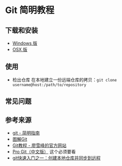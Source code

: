 # Git 简明教程

## 下载和安装
- [Windows 版](https://git-for-windows.github.io/)
- [OSX 版](https://git-scm.com/download/mac)


## 使用

- 检出仓库
在本地建立一份远端仓库的拷贝：`git clone username@host:/path/to/repository`


## 常见问题

## 参考来源
- [git - 简明指南](http://rogerdudler.github.io/git-guide/index.zh.html)
- [图解Git](http://marklodato.github.io/visual-git-guide/index-zh-cn.html)
- [Git教程 - 廖雪峰的官方网站](https://www.liaoxuefeng.com/wiki/0013739516305929606dd18361248578c67b8067c8c017b000)
- [Pro Git（中文版）](https://git.oschina.net/progit/)
这个必须要看
- [git快速入门之一：创建本地仓库并同步到远程](http://www.yanyaozhen.com/archives/38/)